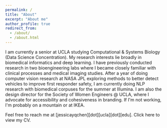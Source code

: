 ```yaml
---
permalink: /
title: "About"
excerpt: "About me"
author_profile: true
redirect_from: 
  - /about/
  - /about.html
---
```


I am currently a senior at UCLA studying Computational & Systems Biology (Data Science Concentration). My research interests lie broadly in biomedical informatics and deep learning. I have previously conducted research in two bioengineering labs where I became closely familiar with clinical processes and medical imaging studies. After a year of doing computer vision research at NASA JPL exploring methods to better detect vehicles to improve first responder safety, I am currently doing NLP research with biomedical corpuses for the summer at Illumina. I am also the design director for the Society of Women Engineers @ UCLA, where I advocate for accessibility and cohesiveness in branding. If I'm not working, I'm probably on a mountain or at IKEA.

Feel free to reach me at [jessicayqchen][dot][ucla][dot][edu]. Click here to view my CV.


